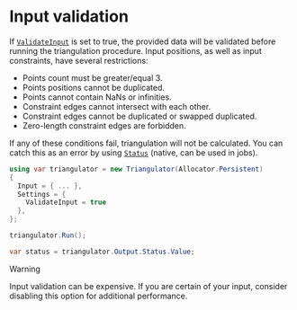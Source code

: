 # Input validation

If [`ValidateInput`][validate] is set to true, the provided data will be validated before running the triangulation procedure. Input positions, as well as input constraints, have several restrictions:

- Points count must be greater/equal 3.
- Points positions cannot be duplicated.
- Points cannot contain NaNs or infinities.
- Constraint edges cannot intersect with each other.
- Constraint edges cannot be duplicated or swapped duplicated.
- Zero-length constraint edges are forbidden.

If any of these conditions fail, triangulation will not be calculated. You can catch this as an error by using [`Status`][status] (native, can be used in jobs).

```csharp
using var triangulator = new Triangulator(Allocator.Persistent)
{
  Input = { ... },
  Settings = {
    ValidateInput = true
  },
};

triangulator.Run();

var status = triangulator.Output.Status.Value;
```

> [!WARNING]
> Input validation can be expensive. If you are certain of your input, consider disabling this option for additional performance.

[validate]: xref:andywiecko.BurstTriangulator.TriangulationSettings.ValidateInput
[status]: xref:andywiecko.BurstTriangulator.Status
